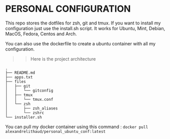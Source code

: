 # PERSONAL CONFIGURATION

This repo stores the dotfiles for zsh, git and tmux. If you want to install my configuration just use the install.sh script. It works for Ubuntu, Mint, Debian, MacOS, Fedora, Centos and Arch.

You can also use the dockerfile to create a ubuntu container with all my configuration. 

>> Here is the project architecture
```
.
├── README.md
├── apps.txt
├── files
│   ├── git
│   │   └── gitconfig
│   ├── tmux
│   │   └── tmux.conf
│   └── zsh
│       ├── zsh_aliases
│       └── zshrc
└── installer.sh
```

You can pull my docker container using this command : `docker pull alexandrelithaud/personal_ubuntu_conf:latest`

